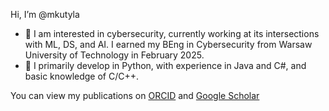 Hi, I’m @mkutyla
- 👀 I am interested in cybersecurity, currently working at its intersections with ML, DS, and AI. I earned my BEng in Cybersecurity from Warsaw University of Technology in February 2025.
- 🌱 I primarily develop in Python, with experience in Java and C#, and basic knowledge of C/C++.

You can view my publications on [ORCID](https://orcid.org/my-orcid?orcid=0009-0002-0947-8986) and [Google Scholar](https://scholar.google.com/citations?user=tVAk5ogAAAAJ&hl=pl)
<!---
mkutyla/mkutyla is a ✨ special ✨ repository because its `README.md` (this file) appears on your GitHub profile.
You can click the Preview link to take a look at your changes.
--->
